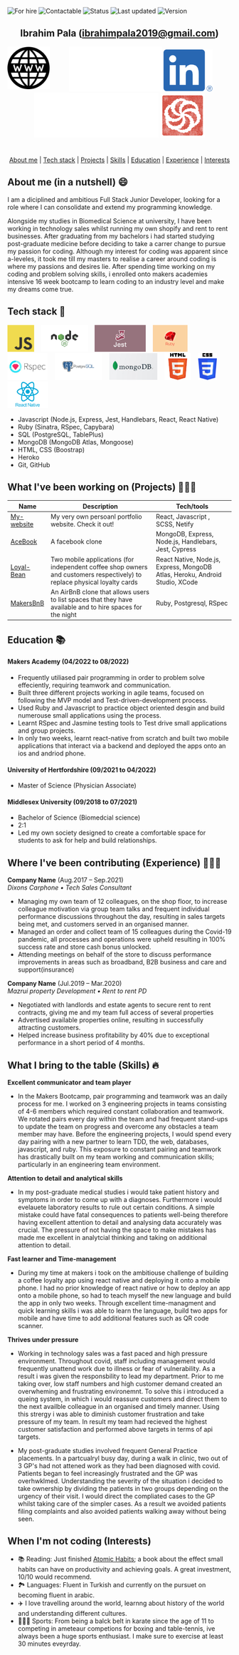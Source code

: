 ![For hire](https://img.shields.io/badge/Available_for_hire-Yes-brightgreen)
![Contactable](https://img.shields.io/badge/Contactable-For_sure-9cf)
![Status](https://img.shields.io/badge/Status-Available-pink)
![Last updated](https://img.shields.io/badge/Last%20Updated-August%202022-blue)
![Version](https://img.shields.io/badge/Version-The_original-blueviolet)

<div align="center"> 

## Ibrahim Pala (ibrahimpala2019@gmail.com)

<a href="https://ibrahim-pala.netlify.app"><img src="images/www.png" width="95" alt="My website" align="left"></a>
<img src="images/white_space.jpg" width="210" height="100">
<a href="https://www.linkedin.com/in/ibrahim-pala-100260205/"><img src="images/linkedin.png" width="110" alt="LinkedIn"></a>
<img src="images/white_space.jpg" width="280" height="100">
<a href="https://www.codewars.com/users/Ipala1"><img src="images/codewars.png" width="100" alt="Codewars"></a>

#

[About me](#about_me) | [Tech stack](#tech-stack) | [Projects](#projects) | [Skills](#skills) | [Education](#education) | [Experience](#experience) | [Interests](#interests)
 
 </div>
 

## <a name="about_me">About me (in a nutshell) 😄</a>

I am a diciplined and ambitious Full Stack Junior Developer, looking for a role where I can consolidate and extend my programming knowledge.

Alongside my studies in Biomedical Science at university, I have been working in technology sales whilst running my own shopify and rent to rent businesses. After graduating from my bachelors i had started studying post-graduate medicine before deciding to take a carrer change to pursue my passion for coding. Although my interest for coding was apparent since a-leveles, it took me till my masters to realise a career around coding is where my passions and desires lie. After spending time working on my coding and problem solving skills, i enrolled onto makers academies intensive 16 week bootcamp to learn coding to an industry level and make my dreams come true. 

## <a name="tech-stack">Tech stack 🔧</a> 


<img src="./images/JavaScript.png" height="60px">&nbsp;&nbsp;&nbsp;&nbsp;<img src="./images/Node-js.png" height="60px">&nbsp;&nbsp;&nbsp;&nbsp;<img src="./images/Jest.png" height="60px">&nbsp;&nbsp;&nbsp;&nbsp;<img src="./images/download.png" height="60px">&nbsp;&nbsp;&nbsp;&nbsp;<img src="./images/RSpec.jpg" height="60px">&nbsp;&nbsp;&nbsp;&nbsp;<img src="./images/PSQL.png" height="60px">&nbsp;&nbsp;&nbsp;&nbsp;<img src="./images/MongoDb.jpg" height="60px">&nbsp;&nbsp;&nbsp;&nbsp;<img src="./images/HTML5.png" height="60px">&nbsp;&nbsp;&nbsp;&nbsp;<img src="./images/CSS.png" height="60px">&nbsp;&nbsp;&nbsp;&nbsp;<img src="./images/React-native.png" height="60px">&nbsp;&nbsp;&nbsp;&nbsp;<img>

- Javascript (Node.js, Express, Jest, Handlebars, React, React Native)
- Ruby (Sinatra, RSpec, Capybara)
- SQL (PostgreSQL, TablePlus)
- MongoDB (MongoDB Atlas, Mongoose)
- HTML, CSS (Boostrap)
- Heroko
- Git, GitHub

## <a name="projects">What I've been working on (Projects) 👨🏻‍💻</a>
| Name                         | Description       | Tech/tools        |
| ---------------------------- | ----------------- | ----------------- |
| [My-website](https://github.com/IbrahimPala1/personal-website) | My very own persoanl portfolio website. Check it out! | React, Javascript , SCSS, Netify |
| [AceBook](https://github.com/IbrahimPala1/acebook-node-priceless)| A facebook clone | MongoDB, Express, Node.js, Handlebars, Jest, Cypress             |
| [Loyal-Bean](https://github.com/IbrahimPala1/bean-app) | Two mobile applications (for independent coffee shop owners and customers respectively) to replace physical loyalty cards | React Native, Node.js, Express, MongoDB Atlas, Heroku, Android Studio, XCode              |
| [MakersBnB](https://github.com/IbrahimPala1/makersbnb)| An AirBnB clone that allows users to list spaces that they have available and to hire spaces for the night  | Ruby, Postgresql, RSpec|

## <a name="education">Education 📚</a>
#### Makers Academy (04/2022 to 08/2022)
- Frequently utiliased pair programming in order to problem solve effeciently, requiring teamwork and communication.
- Built three different projects working in agile teams, focused on following the MVP model and Test-driven-development process.
- Used Ruby and Javascript to practice object oriented desgin and build numerouse small applications using the process. 
- Learnt RSpec and Jasmine testing tools to Test drive small applications and group projects.
- In only two weeks, learnt react-native from scratch and built two mobile applications that interact via a backend and deployed the apps onto an ios and andriod phone. 

#### University of Hertfordshire (09/2021 to 04/2022)

- Master of Science (Physician Associate)

#### Middlesex University (09/2018 to 07/2021)

- Bachelor of Science (Biomedcial science)
- 2:1
- Led my own society designed to create a comfortable space for students to ask for help and build relationships. 

## <a name="experience">Where I've been contributing (Experience) 👨🏻‍💼</a>

**Company Name** (Aug.2017 – Sep.2021)  
_Dixons Carphone • Tech Sales Consultant_

- Managing my own team of 12 colleagues, on the shop floor, to increase
colleague motivation via group team talks and frequent individual
performance discussions throughout the day, resulting in sales targets being
met, and customers served in an organised manner.
- Managed an order and collect team of 15 colleagues during the Covid-19
pandemic, all processes and operations were upheld resulting in 100%
success rate and store cash bonus unlocked.
- Attending meetings on behalf of the store to discuss performance 
improvements in areas such as broadband, B2B business and care and
support(insurance)

**Company Name** (Jul.2019 – Mar.2020)  
_Mazrui property Development • Rent to rent PD_

- Negotiated with landlords and estate agents to secure rent to rent
contracts, giving me and my team full access of several properties
- Advertised available properties online, resulting in successfully attracting
customers.
- Helped increase business profitability by 40% due to exceptional
performance in a short period of 4 months.

## <a name="skills">What I bring to the table (Skills) 🔥</a>

**Excellent communicator and team player**
- In the Makers Bootcamp, pair programming and teamwork was an daily process for me. I worked on 3 engineering projects in teams consisting of 4-6 members which required constant collaboration and teamwork. We rotated pairs every day within the team and had frequent stand-ups to update the team on progress and overcome any obstacles a team member may have. Before the engineering projects, I would spend every day pairing with a new partner to learn TDD, the web, databases, javascript, and ruby. This exposure to constant pairing and teamwork has drastically built on my team working and communication skills; particularly in an engineering team environment.

**Attention to detail and analytical skills**
- In my post-graduate medical studies i would take patient history and symptoms in order to come up with a diagnoses. Furthermore i would evelauete laboratory results to rule out certain conditions. A simple mistake could have fatal consequences to patients well-being therefore having excellent attention to detail and analysing data accurately was crucial. The pressure of not having the space to make mistakes has made me excellent in analytcial thinking and taking on additional attention to detail. 

**Fast learner and Time-management**
- During my time at makers i took on the ambitiouse challenge of building a coffee loyalty app using react native and deploying it onto a mobile phone. I had no prior knowledge of react native or how to deploy an app onto a mobile phone, so had to teach myself the new language and build the app in only two weeks. Through excellent time-managment and quick learning skills i was able to learn the language, build two apps for mobile and have time to add additional features such as QR code scanner.

**Thrives under pressure**
- Working in technology sales was a fast paced and high pressure environment. Throughout covid, staff including management would frequently unattend work due to illness or fear of vulnerability. As a result i was given the responsbility to lead my department. Prior to me taking over, low staff numbers and high customer demand created an overwheming and frustrating environemnt. To solve this i introduced a queing system, in which i would reassure customers and direct them to the next availble colleague in an organised and timely manner. Using this strergy i was able to diminish customer frustration and take pressure of my team. In result my team had recieved the highest customer satisfaction and performed above targets in terms of api targets. 

- My post-graduate studies involved frequent General Practice placements. In a partcualryl busy day, during a walk in clinic, two out of 3 GP's had not attened work as they had been diagnosed with covid. Patients began to feel increasingly frustrated and the GP was overhwklmed. Understanding the severity of the situation i decided to take ownership by dividing the patients in two groups depending on the urgency of their visit. I would direct the compliated cases to the GP whilst taking care of the simpler cases.  As a result we avoided patients filing complaints and also avoided patients walking away without being seen. 

 
## <a name="interests">When I'm not coding (Interests)</a>

- 📚 Reading: Just finished [Atomic Habits](https://www.amazon.co.uk/Atomic-Habits-Proven-Build-Break/dp/0735211299); a book about the effect small habits can have on productivity and achieving goals. A great investment, 10/10 would recommend. 
- 🏞 Languages: Fluent in Turkish and currently on the pursuet on becoming fluent in arabic.
-  ✈️ I love travelling around the world, learnng about history of the world and understanding different cultures. 
-  🏋🏻‍♂️ Sports: From being a balck belt in karate since the age of 11 to competing in ameteaur competions for boxing and table-tennis, ive always been a huge sports enthusiast. I make sure to exercise at least 30 minutes eveyrday.   
 
